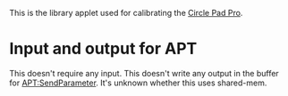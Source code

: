 This is the library applet used for calibrating the [Circle Pad
Pro](Circle_Pad_Pro "wikilink").

# Input and output for APT

This doesn't require any input. This doesn't write any output in the
buffer for [<APT:SendParameter>](APT:SendParameter "wikilink"). It's
unknown whether this uses shared-mem.
